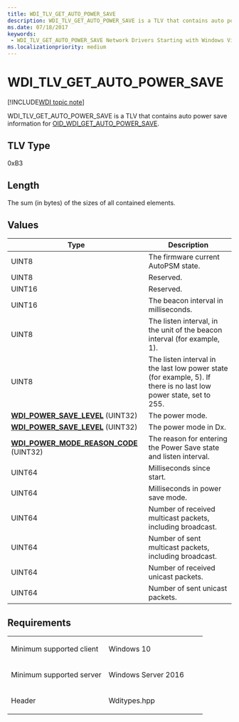 ```yaml
---
title: WDI_TLV_GET_AUTO_POWER_SAVE
description: WDI_TLV_GET_AUTO_POWER_SAVE is a TLV that contains auto power save information for OID_WDI_GET_AUTO_POWER_SAVE.
ms.date: 07/18/2017
keywords:
 - WDI_TLV_GET_AUTO_POWER_SAVE Network Drivers Starting with Windows Vista
ms.localizationpriority: medium
---
```


# WDI\_TLV\_GET\_AUTO\_POWER\_SAVE

[!INCLUDE[WDI topic note](../includes/wdi-version-warning.md)]


WDI\_TLV\_GET\_AUTO\_POWER\_SAVE is a TLV that contains auto power save information for [OID\_WDI\_GET\_AUTO\_POWER\_SAVE](./oid-wdi-get-auto-power-save.md).

## TLV Type


0xB3

## Length


The sum (in bytes) of the sizes of all contained elements.

## Values


| Type                                                                               | Description                                                                                                        |
|------------------------------------------------------------------------------------|--------------------------------------------------------------------------------------------------------------------|
| UINT8                                                                              | The firmware current AutoPSM state.                                                                                |
| UINT8                                                                              | Reserved.                                                                                                          |
| UINT16                                                                             | Reserved.                                                                                                          |
| UINT16                                                                             | The beacon interval in milliseconds.                                                                               |
| UINT8                                                                              | The listen interval, in the unit of the beacon interval (for example, 1).                                          |
| UINT8                                                                              | The listen interval in the last low power state (for example, 5). If there is no last low power state, set to 255. |
| [**WDI\_POWER\_SAVE\_LEVEL**](/windows-hardware/drivers/ddi/wditypes/ne-wditypes-_wdi_power_save_level) (UINT32)              | The power mode.                                                                                                    |
| [**WDI\_POWER\_SAVE\_LEVEL**](/windows-hardware/drivers/ddi/wditypes/ne-wditypes-_wdi_power_save_level) (UINT32)              | The power mode in Dx.                                                                                              |
| [**WDI\_POWER\_MODE\_REASON\_CODE**](/windows-hardware/drivers/ddi/wditypes/ne-wditypes-_wdi_power_mode_reason_code) (UINT32) | The reason for entering the Power Save state and listen interval.                                                  |
| UINT64                                                                             | Milliseconds since start.                                                                                          |
| UINT64                                                                             | Milliseconds in power save mode.                                                                                   |
| UINT64                                                                             | Number of received multicast packets, including broadcast.                                                         |
| UINT64                                                                             | Number of sent multicast packets, including broadcast.                                                             |
| UINT64                                                                             | Number of received unicast packets.                                                                                |
| UINT64                                                                             | Number of sent unicast packets.                                                                                    |

 

## Requirements

<table>
<colgroup>
<col width="50%" />
<col width="50%" />
</colgroup>
<tbody>
<tr class="odd">
<td><p>Minimum supported client</p></td>
<td><p>Windows 10</p></td>
</tr>
<tr class="even">
<td><p>Minimum supported server</p></td>
<td><p>Windows Server 2016</p></td>
</tr>
<tr class="odd">
<td><p>Header</p></td>
<td>Wditypes.hpp</td>
</tr>
</tbody>
</table>

 

